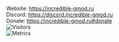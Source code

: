 Website: https://incredible-gmod.ru  
Discord: https://discord.incredible-gmod.ru  
Donate: https://incredible-gmod.ru#donate  
<img alt="Visitors" src="https://visitor-badge.laobi.icu/badge?page_id=Be1zebub"/>  
<img alt="Metrics" src="https://metrics.lecoq.io/Be1zebub?template=classic&config.timezone=Asia%2FKrasnoyarsk"/>

